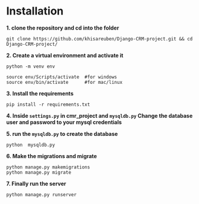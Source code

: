 # Installation

**1. clone the repository and cd into the folder**
 ```
 git clone https://github.com/khisareuben/Django-CRM-project.git && cd Django-CRM-project/
 ```
**2. Create a virtual environment and activate it**
```
python -m venv env

source env/Scripts/activate  #for windows
source env/bin/activate      #for mac/linux
```

**3. Install the requirements**
 ```
 pip install -r requirements.txt
 ```

**4. Inside `settings.py` in cmr_project and `mysqldb.py` Change the database user and password to your mysql credentials**


**5. run the `mysqldb.py` to create the database**
```
python  mysqldb.py
```

**6. Make the migrations and migrate**
```
python manage.py makemigrations
python manage.py migrate
```

**7. Finally run the server**
```
python manage.py runserver

```
